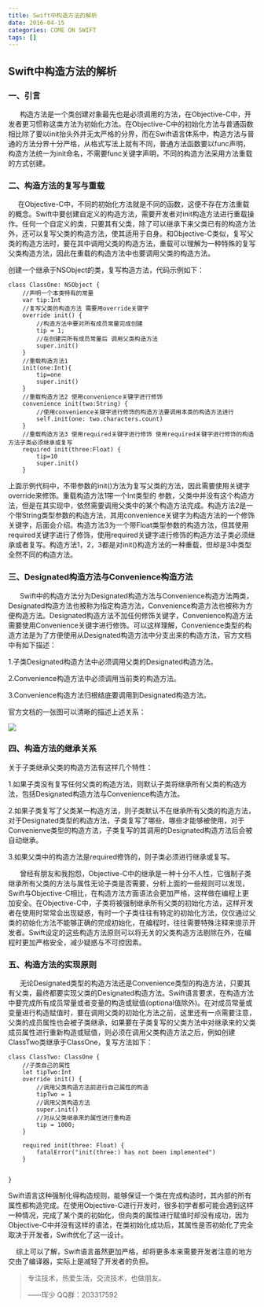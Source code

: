 ```yaml
---
title: Swift中构造方法的解析
date: 2016-04-15
categories: COME ON SWIFT
tags: []
---
```

## Swift中构造方法的解析

### 一、引言

      构造方法是一个类创建对象最先也是必须调用的方法，在Objective-C中，开发者更习惯称这类方法为初始化方法。在Objective-C中的初始化方法与普通函数相比除了要以init抬头外并无太严格的分界，而在Swift语言体系中，构造方法与普通的方法分界十分严格，从格式写法上就有不同，普通方法函数要以func声明，构造方法统一为init命名，不需要func关键字声明，不同的构造方法采用方法重载的方式创建。

### 二、构造方法的复写与重载

     在Objective-C中，不同的初始化方法就是不同的函数，这便不存在方法重载的概念。Swift中要创建自定义的构造方法，需要开发者对init构造方法进行重载操作。任何一个自定义的类，只要其有父类，除了可以继承下来父类已有的构造方法外，还可以复写父类的构造方法，使其适用于自身。和Objective-C类似，复写父类的构造方法时，要在其中调用父类的构造方法，重载可以理解为一种特殊的复写父类构造方法，因此在重载的构造方法中也要调用父类的构造方法。

创建一个继承于NSObject的类，复写构造方法，代码示例如下：

```
class ClassOne: NSObject {
    //声明一个本类特有的常量
    var tip:Int
    //复写父类的构造方法 需要用override关键字
    override init() {
        //构造方法中要对所有成员常量完成创建
        tip = 1;
        //在创建完所有成员常量后 调用父类构造方法
        super.init()
    }
    //重载构造方法1
    init(one:Int){
        tip=one
        super.init()
    }
    //重载构造方法2 使用convenience关键字进行修饰
    convenience init(two:String) {
        //使用convenience关键字进行修饰的构造方法要调用本类的构造方法进行
        self.init(one: two.characters.count)
    }
    //重载构造方法3 使用required关键字进行修饰 使用required关键字进行修饰的构造方法子类必须继承或复写
    required init(three:Float) {
        tip=10
        super.init()
    }
```

上面示例代码中，不带参数的init()方法为复写父类的方法，因此需要使用关键字override来修饰。重载构造方法1带一个Int类型的 参数，父类中并没有这个构造方法，但是在其实现中，依然需要调用父类中的某个构造方法完成。构造方法2是一个带String类型参数的构造方法，其用convenience关键字为构造方法的一个修饰关键字，后面会介绍。构造方法3为一个带Float类型参数的构造方法，但其使用required关键字进行了修饰，使用required关键字进行修饰的构造方法子类必须继承或者复写。构造方法1，2，3都是对init()构造方法的一种重载，但却是3中类型全然不同的构造方法。

### 三、Designated构造方法与Convenience构造方法

      Swift中的构造方法分为Designated构造方法与Convenience构造方法两类，Designated构造方法也被称为指定构造方法，Convenience构造方法也被称为方便构造方法。Designated构造方法不加任何修饰关键字，Convenience构造方法需要使用Convenience关键字进行修饰。可以这样理解，Convenience类型的构造方法是为了方便使用从Designated构造方法中分支出来的构造方法，官方文档中有如下描述：

1.子类Designated构造方法中必须调用父类的Designated构造方法。

2.Convenience构造方法中必须调用当前类的构造方法。

3.Convenience构造方法归根结底要调用到Designated构造方法。

官方文档的一张图可以清晰的描述上述关系：

![](http://static.oschina.net/uploads/space/2016/0415/105230_u54s_2340880.png)

### 四、构造方法的继承关系

关于子类继承父类的构造方法有这样几个特性：

1.如果子类没有复写任何父类的构造方法，则默认子类将继承所有父类的构造方法，包括Designated构造方法与Convenience构造方法。

2.如果子类复写了父类某一构造方法，则子类默认不在继承所有父类的构造方法，对于Designated类型的构造方法，子类复写了哪些，哪些才能够被使用，对于Convenienve类型的构造方法，子类复写的其调用的Designated构造方法后会被自动继承。

3.如果父类中的构造方法是required修饰的，则子类必须进行继承或复写。

      曾经有朋友和我抱怨，Objective-C中的继承是一种十分不人性，它强制子类继承所有父类的方法与属性无论子类是否需要，分析上面的一些规则可以发现，Swift与Objective-C相比，在构造方法方面语法会更加严格，这样做在编程上更加安全。在Objective-C中，子类将被强制继承所有父类的初始化方法，这样开发者在使用时常常会出现疑惑，有时一个子类往往有特定的初始化方法，仅仅通过父类的初始化方法不能够正确的完成初始化，在编程时，往往需要特殊注释来提示开发者。Swift设定的这些构造方法原则可以将无关的父类构造方法剔除在外，在编程时更加严格安全，减少疑惑与不可控因素。

### 五、构造方法的实现原则

      无论Designated类型的构造方法还是Convenience类型的构造方法，只要其有父类，最终都要实现父类的Designated构造方法。Swift语言要求，在构造方法中要完成所有成员常量或者变量的构造或赋值(optional值除外)。在对成员常量或变量进行构造赋值时，要在调用父类的初始化方法之前，这里还有一点需要注意，父类的成员属性也会被子类继承，如果要在子类复写的父类方法中对继承来的父类成员属性进行重新构造或赋值，则必须在调用父类构造方法之后，例如创建ClassTwo类继承于ClassOne，复写方法如下：

```
class ClassTwo: ClassOne {
    //子类自己的属性
    let tipTwo:Int
    override init() {
        //调用父类构造方法前进行自己属性的构造
        tipTwo = 1
        //调用父类构造方法
        super.init()
        //对从父类继承来的属性进行重构造
        tip = 1000;
    }
    
    required init(three: Float) {
        fatalError("init(three:) has not been implemented")
    }
    

}
```

Swift语言这种强制化得构造规则，能够保证一个类在完成构造时，其内部的所有属性都构造完成。在使用Objective-C进行开发时，很多初学者都可能会遇到这样一种情况，完成了某个类的初始化，但向类的属性进行赋值时却没有成功，因为Objective-C中并没有这样的语法，在类初始化成功后，其属性是否初始化了完全取决于开发者，Swift优化了这一设计。

    综上可以了解，Swift语言虽然更加严格，却将更多本来需要开发者注意的地方交由了编译器，实际上是减轻了开发者的负担。

> 专注技术，热爱生活，交流技术，也做朋友。
> 
> ——珲少 QQ群：203317592
